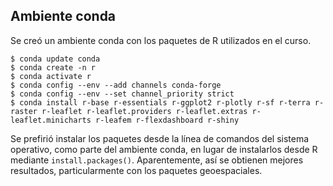 ## Ambiente conda

Se creó un ambiente conda con los paquetes de R utilizados en el curso.

```shell
$ conda update conda
$ conda create -n r
$ conda activate r
$ conda config --env --add channels conda-forge
$ conda config --env --set channel_priority strict
$ conda install r-base r-essentials r-ggplot2 r-plotly r-sf r-terra r-raster r-leaflet r-leaflet.providers r-leaflet.extras r-leaflet.minicharts r-leafem r-flexdashboard r-shiny
```

Se prefirió instalar los paquetes desde la línea de comandos del sistema operativo, como parte del ambiente conda, en lugar de instalarlos desde R mediante `install.packages()`. Aparentemente, así se obtienen mejores resultados, particularmente con los paquetes geoespaciales.
